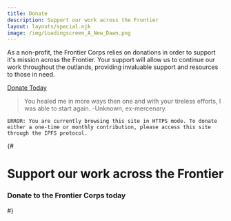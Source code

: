 ```yaml
---
title: Donate
description: Support our work across the Frontier
layout: layouts/special.njk
image: /img/Loadingscreen_A_New_Dawn.png
---
```

As a non-profit, the Frontier Corps relies on donations in order to support it's mission across the Frontier. Your support will allow us to continue our work throughout the outlands, providing invaluable support and resources to those in need.

<a class="ipfsButton" href="ipfs://789.465.52:9000/donate.html">Donate Today</a>

> You healed me in more ways then one and with your tireless efforts, I was able to start again.
>-Unknown, ex-mercenary.

```
ERROR: You are currently browsing this site in HTTPS mode. To donate either a one-time or monthly contribution, please access this site through the IPFS protocol.
```

{#
<h1>Support our work across the Frontier</h1>
<h3>Donate to the Frontier Corps today</h3>
#}
